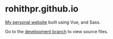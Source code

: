 # rohithpr.github.io
[My personal website](https://rohithpr.github.io) built using Vue, and Sass.

Go to the [development branch](https://github.com/rohithpr/rohithpr.github.com/tree/development) to view source files.
